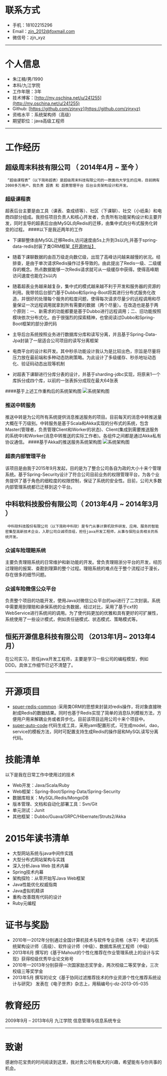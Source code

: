 # 联系方式

- 手机：18102215296
- Email：zjn_2012@foxmail.com
- 微信号：zjn_xyz

----

# 个人信息

 - 朱江楠/男/1990 
 - 本科/九江学院
 - 工作年限：3年
 - 技术博客：[http://my.oschina.net/u/241255](http://my.oschina.net/u/241255)
 - Github: [https://github.com/zjnxyz](https://github.com/zjnxyz)
 - 资格水平：系统架构师（高级）
 - 期望职位：java高级工程师

---

# 工作经历
## 超级周末科技有限公司 （ 2014年4月 ~ 至今 ）
``` “超级课程表”（以下简称超表）是超级周末科技有限公司的一款面向大学生的应用，目前拥有2000多万用户。我负责 超表 和 超表管理平台 后台业务架构设计和开发。```
### 超级课程表
超表后台主要是由工具（课表、查成绩等）、社区（下课聊）、社交（小纸条）和电商四部分组成。我担任项目负责人和核心开发者，负责所有功能架构设计和主要开发，同时主导的超表后台由MySQL向Redis的迁移，由集中式向分布式服务化转变的过程。
####以下是我近两年的工作
- 下课聊整体由MySQL迁移Redis,访问速度由5s上升到3s以内,并基于spring-data-redis封装了类ORM框架[【开源地址】](https://github.com/zjnxyz/super-redis-common)

- 随着下课聊数据的由百万级走向数亿级，出现了高峰访问越来越慢的状况。经排查，是由于单次请求Redis操作过多导致的。由此提出了Redis一级、二级缓存的概念。热点数据能够一次Redis请求就可从一级缓存中获得。使得高峰期访问速度也能在2s以内

- 随着超表业务越来越复杂，集中式的模式越来越不利于开发和服务器的资源的利用。我带领后台部门基于Dubbo和Spring-Boot将其进行分布式服务化改造，并很好的处理每个服务的粒度问题，使得每次请求尽量少的远程调用和尽量保证一次远程调用就拿到所有需要的数据（两个尽量）。在改造也是基于两个原则：一、新需求的功能都要是基于Dubbo进行远程调用；二、旧功能按照模块依次分布式化。由于很强烈的探索精神，也曾阅读过Dubbo和Spring-Boot框架的部分源代码

- 主导后台系统按照业务进行数据库分库和读写分离，并且基于Spring-Data-Jpa封装了一层适合公司项目的读写分离框架

- 电商平台的设计和开发。其中秒杀功能设计我认为是比较出色，宗旨是尽量将压力放在最前端和多种动态防刷策略。为此设计了多级缓存、秒杀地址动态化、验证码动态出现等机制

- 对超表下课聊进行分库分表的设计，并基于sharding-jdbc实现，将原来1一个库拆分成四个库，以前的一张表拆分成现在最大64张表

####基于上述工作重构后的系统架构图
![系统架构图](http://qiniu.myfriday.cn/2_1200181_7143920_1452953191289.jpg?imageView2/3/w/400)

### 推送中转服务 
推送中转是为公司所有系统提供消息推送服务的项目。目前每天的消息中转推送量大概在千万级别。中转服务是基于Scala和Akka实现的分布式的系统，包含Master(管理者，负责管理Client和Worker的状态)、Client(集成到需要推送服务的系统中)和Worker(消息中转推送的实际工作者)。各组件之间都是通过Akka私有协议通信。
####基于Akka的推送服务系统架构图
![系统架构图](http://qiniu.myfriday.cn/2_1200181_7143920_1452955409884.jpg?imageView2/3/w/400)

### 超表内部管理平台
该项目是由我于2015年9月发起，目的是为了整合公司各自为政的大小十来个管理系统。基于Spring-Security设计了符合公司目前业务的权限管理平台，为各个业务提供了基于角色的细粒度的权限控制，保证了系统的安全性。目前，公司大多数内部管理系统都已迁移到这个平台。
 
## 中科软科技股份有限公司（ 2013年4月 ~ 2014年3月 ）
``` 中科软科技股份有限公司（以下简称中科软）是专门从事计算机软件研发、应用、服务的智能密集型高新技术企业，入职公司众诚项目组，担任java开发工程师，从事与保险业务相关的系统开发。```

### 众诚车险理赔系统
主要负责理赔系统的日常维护和新功能的开发。曾负责理赔浙分平台的开发，经历过理赔的报案、查勘到理算的整个过程。理赔系统的难点在于整个流程过于漫长，存在很多的细节问题。

### 众诚车险微信公众平台
负责整个项目的功能开发，使用Java对微信公众平台的api进行了二次封装。系统中需要用到理赔和承保系统的业务数据，经过对比，采用了基于cxf的WebService进行系统间的调用。为了使代码更加的优雅和具有更好的可扩展性，系统使用了一些设计模式，例如责任链模式、状态模式、策略模式等。

##  恒拓开源信息科技有限公司  （2013年1月~ 2013年4月）

 在公司实习，担任java开发工程师，主要是学习一些公司的编程模型，例如DDD。具体工作细节已记不清楚了。

---

# 开源项目
 - [spuer-redis-common](https://github.com/zjnxyz/super-redis-common) :采用类ORM的思想来封装对redis操作，将对象直接映射成Redis的数据结果。同时也基于Redis实现了简单的消息队列模板方法，方便用户用来解耦业务或者异步化。目前该项目运用公司十来个项目中。
- [super-auto-code](https://github.com/zjnxyz/super-redis-common):代码生成工具，采用yaml配置形式，可生成model，dao，service的模板方法，同时可配置支持生成Redis的操作层和MySQL读写分离代码。

# 技能清单
以下是我在日常工作中使用过的技术

- Web开发：Java/Scala/Ruby
- Web框架：Spring-Boot/Spring-Data/Spring-Security
- 数据库相关：MySQL/Redis/MongoDB
- 版本管理、文档和自动化部署工具：Svn/Git
- 单元测试：Junit
- 其他框架：Dubbo/Guava/GRPC/Hibernate/Struts2/Akka

# 2015年读书清单

- 大型网站系统与java中间件实践
- 大型分布式网站架构与实践
- 深入分析Java Web 技术内幕
- Spring技术内幕
- 架构探险：从零开始写Java Web框架
- Java性能优化权威指南
- Java虚拟机精讲
- 重构:改善既有代码的设计
- Ruby元编程

# 证书与奖励
- 2010年—2012年分别通过全国计算机技术与软件专业资格（水平）考试的系统架构设计师（高级）、软件设计师（中级）、数据库系统工程师（中级）
- 2013年6月 撰写的《基于Mahout的个性化推荐在作业管理系统上的设计与实现》获得校级优秀毕业论文称号
- 2010年—2013年分别获得一次国家励志奖学金，两次校级二等奖学金，三次校级三等奖学金
- 2013年5月 撰写的论文《基于协同过滤推荐技术的作业资源个性化推荐系统设计与研究》 发表在《电子世界》杂志上，用稿编号rj-dz-2013-05-035

# 教育经历
 
2009年9月 – 2013年6月    九江学院    信息管理与信息系统专业

---

# 致谢
感谢你花宝贵的时间阅读到这里，我对贵公司有极大的兴趣，希望能有与你共事的机会。
